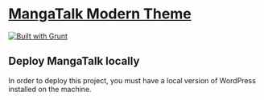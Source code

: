 # [MangaTalk Modern Theme](http://mangatalk.net/)

[![Built with Grunt](https://cdn.gruntjs.com/builtwith.png)](http://gruntjs.com/)



## Deploy MangaTalk locally

In order to deploy this project, you must have a local version of WordPress installed on the machine.
